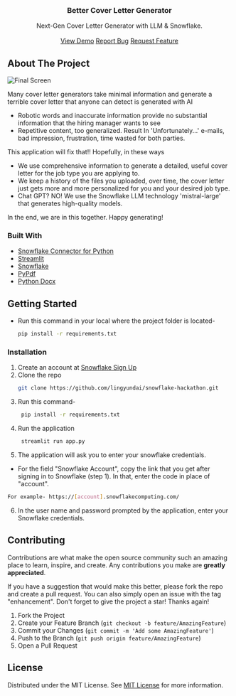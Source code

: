                          
<br/>
<div align="center">

<h3 align="center">Better Cover Letter Generator</h3>
<p align="center">
Next-Gen Cover Letter Generator with LLM & Snowflake.

<br/>
<br/>
<a href="https://better-coverletter-generator.streamlit.app/">View Demo</a>  
<a href="https://github.com/lingyundai/snowflake-hackathon/issues/new">Report Bug</a>
<a href="https://github.com/lingyundai/snowflake-hackathon/issues/new">Request Feature</a>
</p>
</div>

 ## About The Project

![Final Screen](https://raw.githubusercontent.com/lingyundai/snowflake-hackathon/main/Images/Final.png)

Many cover letter generators take minimal information and generate a terrible cover letter that anyone can detect is generated with AI
- Robotic words and inaccurate information provide no substantial information that the hiring manager wants to see 
- Repetitive content, too generalized.
Result In 'Unfortunately...' e-mails, bad impression, frustration, time wasted for both parties.

This application will fix that!! Hopefully, in these ways
- We use comprehensive information to generate a detailed, useful cover letter for the job type you are applying to.
- We keep a history of the files you uploaded, over time, the cover letter just gets more and more personalized for you and your desired job type.
- Chat GPT? NO! We use the Snowflake LLM technology 'mistral-large' that generates high-quality models.

In the end, we are in this together. Happy generating!
 ### Built With

- [Snowflake Connector for Python](https://docs.snowflake.com/en/developer-guide/python-connector/python-connector)
- [Streamlit](https://docs.streamlit.io/)
- [Snowflake](https://docs.snowflake.com/)
- [PyPdf](https://pypdf.readthedocs.io/en/stable/)
- [Python Docx](https://python-docx.readthedocs.io/en/latest/)
 ## Getting Started

- Run this command in your local where the project folder is located-
  ```sh
  pip install -r requirements.txt
  ```
 ### Installation

1. Create an account at [Snowflake Sign Up](https://signup.snowflake.com/?referrer=snowsight)
2. Clone the repo
   ```sh
   git clone https://github.com/lingyundai/snowflake-hackathon.git
   ```
3. Run this command-
   ```sh
    pip install -r requirements.txt
   ```
4. Run the application
   ```sh
    streamlit run app.py
   ```
5. The application will ask you to enter your snowflake credentials. 
 - For the field "Snowflake Account", copy the link that you get after signing in to Snowflake (step 1). In that, enter the code in place of "account".
```sh
For example- https://[account].snowflakecomputing.com/
   ```
6. In the user name and password prompted by the application, enter your Snowflake credentials.
 ## Contributing

Contributions are what make the open source community such an amazing place to learn, inspire, and create. Any contributions you make are **greatly appreciated**.

If you have a suggestion that would make this better, please fork the repo and create a pull request. You can also simply open an issue with the tag "enhancement".
Don't forget to give the project a star! Thanks again!

1. Fork the Project
2. Create your Feature Branch (`git checkout -b feature/AmazingFeature`)
3. Commit your Changes (`git commit -m 'Add some AmazingFeature'`)
4. Push to the Branch (`git push origin feature/AmazingFeature`)
5. Open a Pull Request
 ## License

Distributed under the MIT License. See [MIT License](https://opensource.org/licenses/MIT) for more information.
